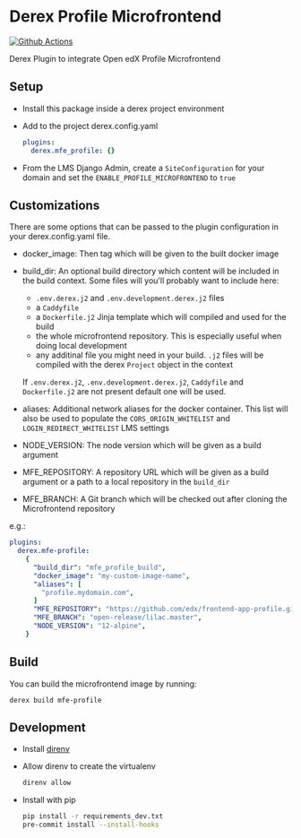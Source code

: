 # Derex Profile Microfrontend

[![Github Actions](https://github.com/Abstract-Tech/derex.mfe-profile/actions/workflows/daily.yml/badge.svg?branch=master)](https://github.com/Abstract-Tech/derex.mfe-profile/actions/workflows/daily.yml)

Derex Plugin to integrate Open edX Profile Microfrontend

## Setup

- Install this package inside a derex project environment
- Add to the project derex.config.yaml

  ```yaml
  plugins:
    derex.mfe_profile: {}
  ```

- From the LMS Django Admin, create a `SiteConfiguration` for your domain and set the `ENABLE_PROFILE_MICROFRONTEND` to `true`

## Customizations

There are some options that can be passed to the plugin configuration in your derex.config.yaml file.

- docker_image: Then tag which will be given to the built docker image
- build_dir: An optional build directory which content will be included in the build context. Some files will you'll probably want to include here:

  - `.env.derex.j2` and `.env.development.derex.j2` files
  - a `Caddyfile`
  - a `Dockerfile.j2` Jinja template which will compiled and used for the build
  - the whole microfrontend repository. This is especially useful when doing local development
  - any additinal file you might need in your build. `.j2` files will be compiled with the derex `Project` object in the context

  If `.env.derex.j2`, `.env.development.derex.j2`, `Caddyfile` and `Dockerfile.j2` are not present default one will be used.

- aliases: Additional network aliases for the docker container. This list will also be used to populate the `CORS_ORIGIN_WHITELIST` and `LOGIN_REDIRECT_WHITELIST` LMS settings
- NODE_VERSION: The node version which will be given as a build argument
- MFE_REPOSITORY: A repository URL which will be given as a build argument or a path to a local repository in the `build_dir`
- MFE_BRANCH: A Git branch which will be checked out after cloning the Microfrontend repository

e.g.:

```yaml
plugins:
  derex.mfe-profile:
    {
      "build_dir": "mfe_profile_build",
      "docker_image": "my-custom-image-name",
      "aliases": [
        "profile.mydomain.com",
      ]
      "MFE_REPOSITORY": "https://github.com/edx/frontend-app-profile.git",
      "MFE_BRANCH": "open-release/lilac.master",
      "NODE_VERSION": "12-alpine",
    }
```

## Build

You can build the microfrontend image by running:

`derex build mfe-profile`

## Development

- Install [direnv](https://direnv.net/docs/installation.html)
- Allow direnv to create the virtualenv

  ```sh
  direnv allow
  ```

- Install with pip

  ```sh
  pip install -r requirements_dev.txt
  pre-commit install --install-hooks
  ```
